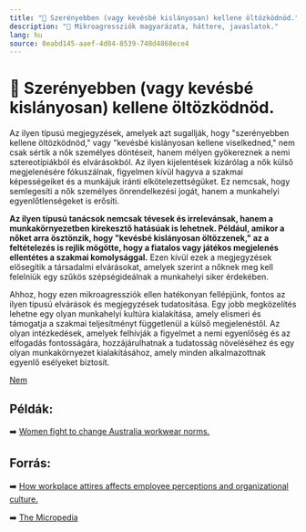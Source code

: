 ```yaml
---
title: "🚫 Szerényebben (vagy kevésbé kislányosan) kellene öltözködnöd."
description: "🚫 Mikroagressziók magyarázata, háttere, javaslatok."
lang: hu
source: 0eabd145-aaef-4d84-8539-748d4868ece4
---
```


<div class="wiki-content agression-title">

# 🚫 Szerényebben (vagy kevésbé kislányosan) kellene öltözködnöd.

Az ilyen típusú megjegyzések, amelyek azt sugallják, hogy "szerényebben kellene öltözködnöd," vagy "kevésbé kislányosan kellene viselkedned," nem csak sértik a nők személyes döntéseit, hanem mélyen gyökereznek a nemi sztereotípiákból és elvárásokból. Az ilyen kijelentések kizárólag a nők külső megjelenésére fókuszálnak, figyelmen kívül hagyva a szakmai képességeiket és a munkájuk iránti elkötelezettségüket. Ez nemcsak, hogy semlegesíti a nők személyes önrendelkezési jogát, hanem a munkahelyi egyenlőtlenségeket is erősíti.

**Az ilyen típusú tanácsok nemcsak tévesek és irrelevánsak, hanem a munkakörnyezetben kirekesztő hatásúak is lehetnek. Például, amikor a nőket arra ösztönzik, hogy "kevésbé kislányosan öltözzenek," az a feltételezés is rejlik mögötte, hogy a fiatalos vagy játékos megjelenés ellentétes a szakmai komolysággal.** Ezen kívül ezek a megjegyzések elősegítik a társadalmi elvárásokat, amelyek szerint a nőknek meg kell felelniük egy szűkös szépségideálnak a munkahelyi siker érdekében.

Ahhoz, hogy ezen mikroagressziók ellen hatékonyan fellépjünk, fontos az ilyen típusú elvárások és megjegyzések tudatosítása. Egy jobb megközelítés lehetne egy olyan munkahelyi kultúra kialakítása, amely elismeri és támogatja a szakmai teljesítményt függetlenül a külső megjelenéstől. Az olyan intézkedések, amelyek felhívják a figyelmet a nemi egyenlőség és az elfogadás fontosságára, hozzájárulhatnak a tudatosság növeléséhez és egy olyan munkakörnyezet kialakításához, amely minden alkalmazottnak egyenlő esélyeket biztosít.


<div class="categories">

[Nem](/#/entry?id=nem)

</div>

## Példák:

➡️ [Women fight to change Australia workwear norms. ](https://www.theguardian.com/fashion/2021/nov/19/i-lost-part-of-my-identity-to-fit-in-women-fight-to-change-australias-workwear-norms)

## Forrás:

➡️ [How workplace attires affects employee perceptions and organizational culture.](https://aquila.usm.edu/cgi/viewcontent.cgi?article=1784&context=honors_theses)

➡️ [The Micropedia](https://www.themicropedia.org/)


</div>